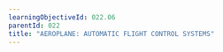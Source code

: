 ```yaml
---
learningObjectiveId: 022.06
parentId: 022
title: "AEROPLANE: AUTOMATIC FLIGHT CONTROL SYSTEMS"
---
```



